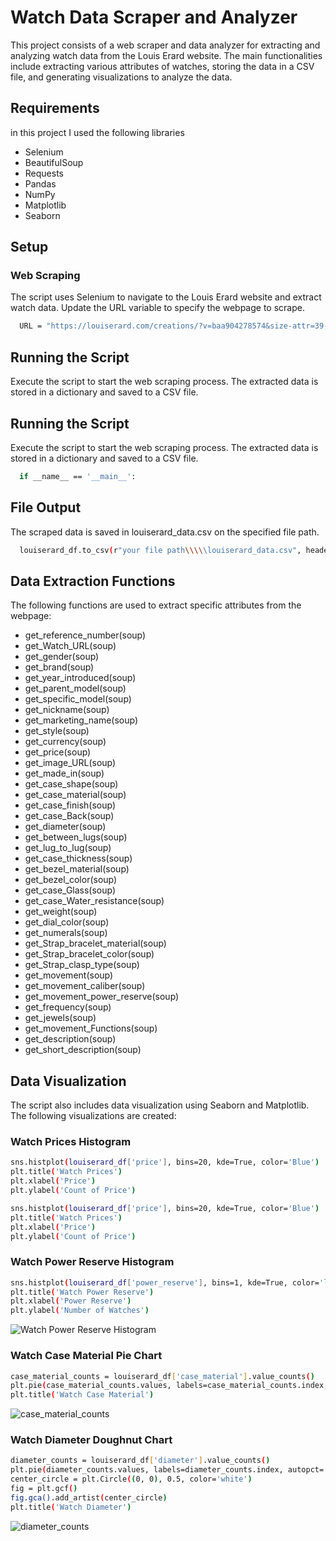 
# Watch Data Scraper and Analyzer


This project consists of a web scraper and data analyzer for extracting and analyzing watch data from the Louis Erard website. The main functionalities include extracting various attributes of watches, storing the data in a CSV file, and generating visualizations to analyze the data.

## Requirements
in this project I used the following libraries

- Selenium
- BeautifulSoup
- Requests
- Pandas
- NumPy
- Matplotlib
- Seaborn




## Setup
### Web Scraping

The script uses Selenium to navigate to the Louis Erard website and extract watch data. Update the URL variable to specify the webpage to scrape.




```bash
  URL = "https://louiserard.com/creations/?v=baa904278574&size-attr=39-mm,40-mm,42-mm,42-5-mm,43-mm,44-mm"

```

## Running the Script
Execute the script to start the web scraping process. The extracted data is stored in a dictionary and saved to a CSV file.
## Running the Script
Execute the script to start the web scraping process. The extracted data is stored in a dictionary and saved to a CSV file.
```bash
  if __name__ == '__main__':
```

## File Output
The scraped data is saved in louiserard_data.csv on the specified file path.
```bash
  louiserard_df.to_csv(r"your file path\\\\\louiserard_data.csv", header=True, index=False)
```

## Data Extraction Functions
The following functions are used to extract specific attributes from the webpage:

- get_reference_number(soup)
- get_Watch_URL(soup)
- get_gender(soup)
- get_brand(soup)
- get_year_introduced(soup)
- get_parent_model(soup)
- get_specific_model(soup)
- get_nickname(soup)
- get_marketing_name(soup)
- get_style(soup)
- get_currency(soup)
- get_price(soup)
- get_image_URL(soup)
- get_made_in(soup)
- get_case_shape(soup)
- get_case_material(soup)
- get_case_finish(soup)
- get_case_Back(soup)
- get_diameter(soup)
- get_between_lugs(soup)
- get_lug_to_lug(soup)
- get_case_thickness(soup)
- get_bezel_material(soup)
- get_bezel_color(soup)
- get_case_Glass(soup)
- get_case_Water_resistance(soup)
- get_weight(soup)
- get_dial_color(soup)
- get_numerals(soup)
- get_Strap_bracelet_material(soup)
- get_Strap_bracelet_color(soup)
- get_Strap_clasp_type(soup)
- get_movement(soup)
- get_movement_caliber(soup)
- get_movement_power_reserve(soup)
- get_frequency(soup)
- get_jewels(soup)
- get_movement_Functions(soup)
- get_description(soup)
- get_short_description(soup)
## Data Visualization
The script also includes data visualization using Seaborn and Matplotlib. The following visualizations are created:
### Watch Prices Histogram

```bash
sns.histplot(louiserard_df['price'], bins=20, kde=True, color='Blue')
plt.title('Watch Prices')
plt.xlabel('Price')
plt.ylabel('Count of Price')
```

```bash
sns.histplot(louiserard_df['price'], bins=20, kde=True, color='Blue')
plt.title('Watch Prices')
plt.xlabel('Price')
plt.ylabel('Count of Price')
```
### Watch Power Reserve Histogram

```bash
sns.histplot(louiserard_df['power_reserve'], bins=1, kde=True, color='lightblue')
plt.title('Watch Power Reserve')
plt.xlabel('Power Reserve')
plt.ylabel('Number of Watches')
```
![Watch Power Reserve Histogram](https://github.com/Anqa-H/MyProjects/assets/80011409/f233058c-7e22-4836-b566-57fcabbf0d4c)

### Watch Case Material Pie Chart
```bash
case_material_counts = louiserard_df['case_material'].value_counts()
plt.pie(case_material_counts.values, labels=case_material_counts.index, autopct='%1.1f%%', colors=color)
plt.title('Watch Case Material')

```
![case_material_counts](https://github.com/Anqa-H/MyProjects/assets/80011409/8f82605d-4051-4b9e-a614-51e33c1a10a0)


### Watch Diameter Doughnut Chart
```bash
diameter_counts = louiserard_df['diameter'].value_counts()
plt.pie(diameter_counts.values, labels=diameter_counts.index, autopct='%1.1f%%', colors=blue_colors, wedgeprops={'edgecolor': 'white', 'linewidth': 2}, startangle=20)
center_circle = plt.Circle((0, 0), 0.5, color='white')
fig = plt.gcf()
fig.gca().add_artist(center_circle)
plt.title('Watch Diameter')
```

![diameter_counts](https://github.com/Anqa-H/MyProjects/assets/80011409/2cb2ff85-e006-48a2-bc75-da99c66c7fbf)

